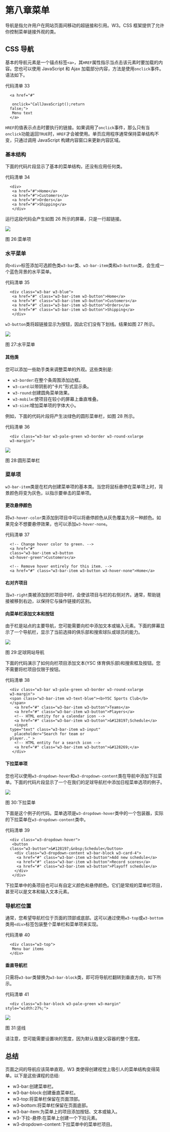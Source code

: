 # 第八章菜单

导航是指允许用户在网站页面间移动的超链接和引用。W3。CSS 框架提供了允许你控制菜单链接外观的类。

## CSS 导航

基本的导航元素是一个锚点标签`<a>`，其`HREF`属性指示当点击该元素时要加载的内容。您也可以使用 JavaScript 和 Ajax 加载部分内容，方法是使用`onclick`事件。语法如下。

代码清单 33

```
  <a href="#"

   onclick="CallJavaScript();return
  false;"> 
   Menu text
  </a>        

```

`HREF`的值表示点击时要执行的链接。如果调用了`onclick`事件，那么只有当`onclick`功能返回`TRUE`时，`HREF`才会被使用。单页应用程序通常保持菜单结构不变，只通过调用 JavaScript 构建内容窗口来更新内容区域。

### 基本结构

下面的代码片段显示了基本的菜单结构，还没有应用任何类。

代码清单 34

```
  <div>
   <a href="#">Home</a> 
   <a href="#">Customers</a>
   <a href="#">Orders</a>
   <a href="#">Shipping</a>
   </div>     

```

运行这段代码会产生如图 26 所示的屏幕，只是一行超链接。

![](img/image031.jpg)

图 26:菜单项

### 水平菜单

向`<div>`标签添加可选颜色类`w3-bar`类、`w3-bar-item`类和`w3-button`类，会生成一个蓝色背景的水平菜单。

代码清单 35

```
  <div class="w3-bar w3-blue">
   <a href="#" class="w3-bar-item w3-button">Home</a> 
   <a href="#" class="w3-bar-item w3-button">Customers</a>
   <a href="#" class="w3-bar-item w3-button">Orders</a>
   <a href="#" class="w3-bar-item w3-button">Shipping</a>
   </div>     

```

`w3-button`类将超链接显示为按钮，因此它们没有下划线。结果如图 27 所示。

![](img/image032.png)

图 27:水平菜单

#### 其他类

您可以添加一些助手类来调整菜单的外观。这些类别是:

*   `w3-border`:在整个条周围添加边框。
*   `w3-card`:以带阴影的“卡片”形式显示条。
*   `w3-round`:创建圆角菜单效果。
*   `w3-mobile`:使项目在较小的屏幕上垂直堆叠。
*   `w3-size`:增加菜单项的字体大小。

例如，下面的代码片段将产生淡绿色的圆形菜单栏，如图 28 所示。

代码清单 36

```
  <div class="w3-bar w3-pale-green w3-border w3-round-xxlarge
  w3-margin">

```

![](img/image033.png)

图 28:圆形菜单栏

### 菜单项

`w3-bar-item`类是在栏内创建菜单项的基本类。当您将鼠标悬停在菜单项上时，背景颜色将变为灰色，以指示要单击的菜单项。

#### 更改悬停颜色

将`w3-hover-color`类添加到项目中可以将悬停颜色从灰色覆盖为另一种颜色。如果完全不想要悬停效果，也可以添加`w3-hover-none`。

代码清单 37

```
  <!-- Change hover color to green. -->
  <a href="#"
  class="w3-bar-item w3-button
  w3-hover-green">Customers</a>

  <!-- Remove hover entirely for this item. -->
  <a href="#" class="w3-bar-item w3-button w3-hover-none">Home</a>

```

#### 右对齐项目

当`w3-right`类被添加到栏项目中时，会使该项目与栏的右侧对齐。通常，帮助链接被移到右边，以保持它与操作链接的区别。

#### 向菜单栏添加文本和按钮

由于栏是站点的主要导航，您可能需要向栏中添加文本或输入元素。下面的屏幕显示了一个导航栏，显示了当前选择的俱乐部和搜索球队或球员的能力。

![](img/image034.png)

图 29:足球网站导航

下面的代码演示了如何向栏项目添加文本(YSC 体育俱乐部)和搜索框及按钮。您不需要将栏项目仅限于按钮。

代码清单 38

```
  <div class="w3-bar w3-pale-green w3-border w3-round-xxlarge
  w3-margin">
  <span class="w3-bar-item w3-text-blue"><b>YSC Sports Club</b>
  </span>
    <a href="#" class="w3-bar-item w3-button">Teams</a>
    <a href="#" class="w3-bar-item w3-button">Players</a>
    <!-- HTML entity for a calendar icon -->
    <a href="#" class="w3-bar-item w3-button">&#128197;Schedule</a>
    <input
  type="text" class="w3-bar-item w3-input"
    placeholder="Search for team or
  player.." >
    <!-- HTML entity for a search icon -->
    <a href="#" class="w3-bar-item w3-button">&#128269;</a>
   </div>

```

#### 下拉菜单项

您也可以使用`w3-dropdown-hover`和`w3-dropdown-content`类在导航中添加下拉菜单。下面的代码片段显示了一个在我们的足球导航栏中添加日程菜单选项的例子。

![](img/image035.png)

图 30:下拉菜单

下面是这个例子的代码。菜单选项是`w3-dropdown-hover`类中的一个包装器，实际的下拉菜单在`w3-dropdown-content`类中。

代码清单 39

```
  <div class="w3-dropdown-hover">
   <button
  class="w3-button">&#128197;&nbsp;Schedule</button>
    <div class="w3-dropdown-content w3-bar-block w3-card-4">
     <a href="#" class="w3-bar-item w3-button">Add new schedule</a>
     <a href="#" class="w3-bar-item w3-button">Record scores</a>
     <a href="#" class="w3-bar-item w3-button">Playoff schedule</a>
    </div>       
   </div>     

```

下拉菜单中的条项目也可以有自定义颜色和悬停颜色。它们是常规的菜单栏项目，甚至可以是文本和输入文本元素。

### 导航栏位置

通常，您希望导航栏位于页面的顶部或底部。这可以通过使用`w3-top`或`w3-bottom`类用`<div>`标签包装整个菜单栏和菜单项来实现。

代码清单 40

```
  <div class="w3-top"> 
   Menu bar items
  </div>      

```

#### 垂直导航栏

只需将`w3-bar`类替换为`w3-bar-block`类，即可将导航栏翻转到垂直方向，如下所示。

代码清单 41

```
  <div class="w3-bar-block w3-pale-green w3-margin" style="width:27%;">

```

![](img/image036.png)

图 31:竖线

请注意，您可能需要设置块的宽度，因为默认值是父容器的整个宽度。

## 总结

页面之间的导航应该简单直观，W3 类使得创建视觉上吸引人的菜单结构变得简单。以下是这些课程的总结:

*   w3-bar:创建菜单栏。
*   w3-bar-block:创建垂直菜单栏。
*   w3-top:将菜单栏保留在页面顶部。
*   w3-bottom:将菜单栏保留在页面底部。
*   w3-bar-item:为菜单上的项目添加按钮、文本或输入。
*   w3-下拉-悬停:在菜单上创建一个下拉元素。
*   w3-dropdown-content:下拉菜单中的菜单栏项目。